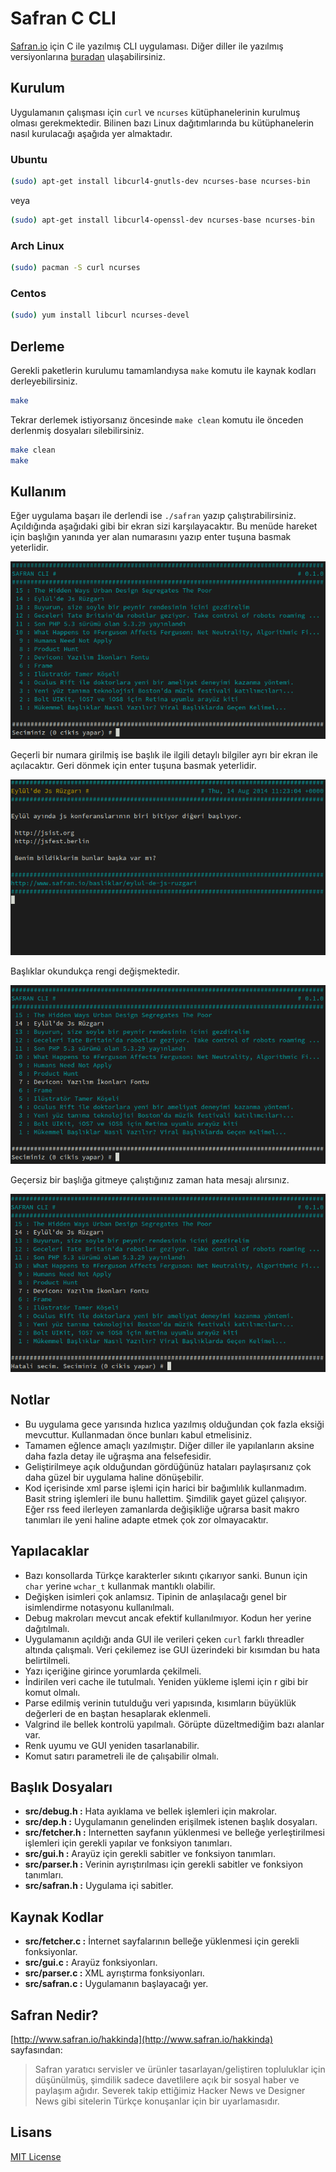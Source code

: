 # Safran C CLI

[Safran.io](http://safran.io) için C ile yazılmış CLI uygulaması. Diğer diller ile yazılmış versiyonlarına [buradan](https://github.com/f/awesome-safran) ulaşabilirsiniz.

## Kurulum

Uygulamanın çalışması için `curl` ve `ncurses` kütüphanelerinin kurulmuş olması gerekmektedir. Bilinen bazı Linux dağıtımlarında bu kütüphanelerin nasıl kurulacağı aşağıda yer almaktadır.

### Ubuntu

```bash
(sudo) apt-get install libcurl4-gnutls-dev ncurses-base ncurses-bin
```

veya

```bash
(sudo) apt-get install libcurl4-openssl-dev ncurses-base ncurses-bin
```

### Arch Linux

```bash
(sudo) pacman -S curl ncurses
```

### Centos

```bash
(sudo) yum install libcurl ncurses-devel
```

## Derleme

Gerekli paketlerin kurulumu tamamlandıysa `make` komutu ile kaynak kodları derleyebilirsiniz.

```bash
make
```

Tekrar derlemek istiyorsanız öncesinde `make clean` komutu ile önceden derlenmiş dosyaları silebilirsiniz.

```bash
make clean
make
```

## Kullanım

Eğer uygulama başarı ile derlendi ise `./safran` yazıp çalıştırabilirsiniz. Açıldığında aşağıdaki gibi bir ekran sizi karşılayacaktır. Bu menüde hareket için başlığın yanında yer alan numarasını yazıp enter tuşuna basmak yeterlidir.

![Safran.io](safran1.png)

Geçerli bir numara girilmiş ise başlık ile ilgili detaylı bilgiler ayrı bir ekran ile açılacaktır. Geri dönmek için enter tuşuna basmak yeterlidir.

![Safran.io](safran2.png)

Başlıklar okundukça rengi değişmektedir.

![Safran.io](safran3.png)

Geçersiz bir başlığa gitmeye çalıştığınız zaman hata mesajı alırsınız.

![Safran.io](safran4.png)

## Notlar

* Bu uygulama gece yarısında hızlıca yazılmış olduğundan çok fazla eksiği mevcuttur. Kullanmadan önce bunları kabul etmelisiniz.
* Tamamen eğlence amaçlı yazılmıştır. Diğer diller ile yapılanların aksine daha fazla detay ile uğraşma ana felsefesidir.
* Geliştirilmeye açık olduğundan gördüğünüz hataları paylaşırsanız çok daha güzel bir uygulama haline dönüşebilir.
* Kod içerisinde xml parse işlemi için harici bir bağımlılık kullanmadım. Basit string işlemleri ile bunu hallettim. Şimdilik gayet güzel çalışıyor. Eğer rss feed ilerleyen zamanlarda değişikliğe uğrarsa basit makro tanımları ile yeni haline adapte etmek çok zor olmayacaktır.

## Yapılacaklar

* Bazı konsollarda Türkçe karakterler sıkıntı çıkarıyor sanki. Bunun için `char` yerine `wchar_t` kullanmak mantıklı olabilir.
* Değişken isimleri çok anlamsız. Tipinin de anlaşılacağı genel bir isimlendirme notasyonu kullanılmalı.
* Debug makroları mevcut ancak efektif kullanılmıyor. Kodun her yerine dağıtılmalı.
* Uygulamanın açıldığı anda GUI ile verileri çeken `curl` farklı threadler altında çalışmalı. Veri çekilemez ise GUI üzerindeki bir kısımdan bu hata belirtilmeli.
* Yazı içeriğine girince yorumlarda çekilmeli.
* İndirilen veri cache ile tutulmalı. Yeniden yükleme işlemi için r gibi bir komut olmalı.
* Parse edilmiş verinin tutulduğu veri yapısında, kısımların büyüklük değerleri de en baştan hesaplarak eklenmeli.
* Valgrind ile bellek kontrolü yapılmalı. Görüpte düzeltmediğim bazı alanlar var.
* Renk uyumu ve GUI yeniden tasarlanabilir.
* Komut satırı parametreli ile de çalışabilir olmalı.

## Başlık Dosyaları

* **src/debug.h :** Hata ayıklama ve bellek işlemleri için makrolar.
* **src/dep.h :** Uygulamanın genelinden erişilmek istenen başlık dosyaları.
* **src/fetcher.h :** İnternetten sayfanın yüklenmesi ve belleğe yerleştirilmesi işlemleri için gerekli yapılar ve fonksiyon tanımları.
* **src/gui.h :** Arayüz için gerekli sabitler ve fonksiyon tanımları.
* **src/parser.h :** Verinin ayrıştırılması için gerekli sabitler ve fonksiyon tanımları.
* **src/safran.h :** Uygulama içi sabitler.

## Kaynak Kodlar

* **src/fetcher.c :** İnternet sayfalarının belleğe yüklenmesi için gerekli fonksiyonlar.
* **src/gui.c :** Arayüz fonksiyonları.
* **src/parser.c :** XML ayrıştırma fonksiyonları.
* **src/safran.c :** Uygulamanın başlayacağı yer.

## Safran Nedir?

[http://www.safran.io/hakkinda](http://www.safran.io/hakkinda) sayfasından:

> Safran yaratıcı servisler ve ürünler tasarlayan/geliştiren topluluklar için düşünülmüş, şimdilik sadece davetlilere açık bir sosyal haber ve paylaşım ağıdır. Severek takip ettiğimiz Hacker News ve Designer News gibi sitelerin Türkçe konuşanlar için bir uyarlamasıdır.

## Lisans

[MIT License](http://halit.mit-license.org/)
